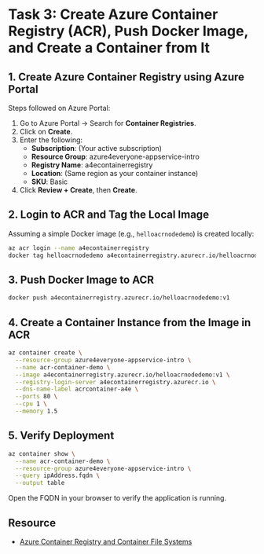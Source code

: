 # Task 3: Create Azure Container Registry (ACR), Push Docker Image, and Create a Container from It


## 1. Create Azure Container Registry using Azure Portal
Steps followed on Azure Portal:

1. Go to Azure Portal → Search for **Container Registries**.
2. Click on **Create**.
3. Enter the following:
   - **Subscription**: (Your active subscription)
   - **Resource Group**: azure4everyone-appservice-intro
   - **Registry Name**: a4econtainerregistry
   - **Location**: (Same region as your container instance)
   - **SKU**: Basic
4. Click **Review + Create**, then **Create**.

## 2. Login to ACR and Tag the Local Image
Assuming a simple Docker image (e.g., `helloacrnodedemo`) is created locally:

```bash
az acr login --name a4econtainerregistry
docker tag helloacrnodedemo a4econtainerregistry.azurecr.io/helloacrnodedemo:v1
```

## 3. Push Docker Image to ACR
```bash
docker push a4econtainerregistry.azurecr.io/helloacrnodedemo:v1
```

## 4. Create a Container Instance from the Image in ACR
```bash
az container create \
  --resource-group azure4everyone-appservice-intro \
  --name acr-container-demo \
  --image a4econtainerregistry.azurecr.io/helloacrnodedemo:v1 \
  --registry-login-server a4econtainerregistry.azurecr.io \
  --dns-name-label acrcontainer-a4e \
  --ports 80 \
  --cpu 1 \
  --memory 1.5
```

## 5. Verify Deployment
```bash
az container show \
  --name acr-container-demo \
  --resource-group azure4everyone-appservice-intro \
  --query ipAddress.fqdn \
  --output table
```

Open the FQDN in your browser to verify the application is running.

## Resource
- [Azure Container Registry and Container File Systems
](https://www.youtube.com/watch?v=7lfhxgI7wpQ)
